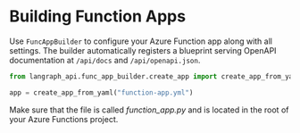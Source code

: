 # Building Function Apps

Use `FuncAppBuilder` to configure your Azure Function app along with all settings.
The builder automatically registers a blueprint serving OpenAPI documentation at
`/api/docs` and `/api/openapi.json`.

```python
from langraph_api.func_app_builder.create_app import create_app_from_yaml

app = create_app_from_yaml("function-app.yml")

```
Make sure that the file is called *function_app.py* and is located in the root of your Azure Functions project.